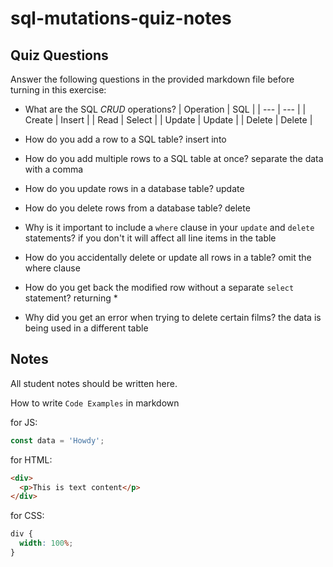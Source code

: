 # sql-mutations-quiz-notes

## Quiz Questions

Answer the following questions in the provided markdown file before turning in this exercise:

- What are the SQL _CRUD_ operations?
  | Operation | SQL | | --- | --- | | Create | Insert | | Read | Select | | Update | Update | | Delete | Delete |

- How do you add a row to a SQL table?
  insert into

- How do you add multiple rows to a SQL table at once?
  separate the data with a comma

- How do you update rows in a database table?
  update

- How do you delete rows from a database table?
  delete

- Why is it important to include a `where` clause in your `update` and `delete` statements?
  if you don't it will affect all line items in the table

- How do you accidentally delete or update all rows in a table?
  omit the where clause

- How do you get back the modified row without a separate `select` statement?
  returning \*

- Why did you get an error when trying to delete certain films?
  the data is being used in a different table

## Notes

All student notes should be written here.

How to write `Code Examples` in markdown

for JS:

```javascript
const data = 'Howdy';
```

for HTML:

```html
<div>
  <p>This is text content</p>
</div>
```

for CSS:

```css
div {
  width: 100%;
}
```
